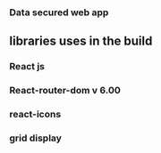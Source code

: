  ### Data secured web app


 ## libraries uses in the build

 ### React js 
 ### React-router-dom v 6.00
 ### react-icons
 ### grid display

 